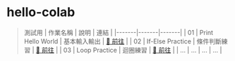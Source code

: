 # hello-colab
> 測試用
| 作業名稱 | 說明 | 連結 |
|-------|-------|-------|
| 01 | Print Hello World | 基本輸入輸出 | [🔗 前往](https://chatgpt.com/c/01-print-hello-world) |
| 02 | If-Else Practice | 條件判斷練習 | [🔗 前往](https://chatgpt.com/c/02-if-else-practice) |
| 03 | Loop Practice | 迴圈練習 | [🔗 前往](https://chatgpt.com/c/03-loop-practice) |
| ... | ... | ... | ... |
